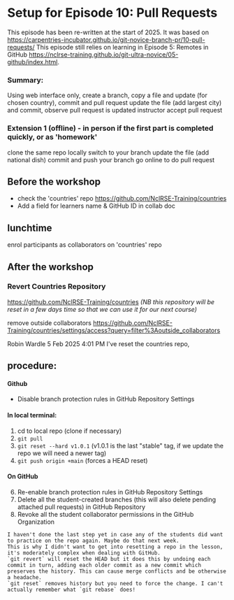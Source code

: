 # Setup for Episode 10:  Pull Requests
This episode has been re-written at the start of 2025. It was based on https://carpentries-incubator.github.io/git-novice-branch-pr/10-pull-requests/ 
This episode still relies on learning in Episode 5: Remotes in GitHub https://nclrse-training.github.io/git-ultra-novice/05-github/index.html.  
### Summary:
Using web interface only, create a branch, copy a file and update (for chosen country), commit and pull request
update the file (add largest city) and commit, observe pull request is updated
instructor accept pull request
### Extension 1 (offline) - in person if the first part is completed quickly, or as 'homework'
clone the same repo locally
switch to your branch
update the file (add national dish)
commit and push your branch
go online to do pull request


## Before the workshop
* check the 'countries' repo https://github.com/NclRSE-Training/countries
* Add a field for learners name & GitHub ID in collab doc

## lunchtime
enrol participants as collaborators on 'countries' repo

## After the workshop

### Revert Countries Repository
https://github.com/NclRSE-Training/countries
_(NB this repository will be reset in a few days time so that we can use it for our next course)_

remove outside collaborators https://github.com/NclRSE-Training/countries/settings/access?query=filter%3Aoutside_collaborators

Robin Wardle
5 Feb 2025 4:01 PM
I've reset the countries repo, 
## procedure:
#### Github
- Disable branch protection rules in GitHub Repository Settings

#### In local terminal:

1. cd to local repo (clone if necessary)
2. `git pull`
3. `git reset --hard v1.0.1` (v1.0.1 is the last "stable" tag, if we update the repo we will need a newer tag)
4. `git push origin +main` (forces a HEAD reset)
#### On GitHub
6. Re-enable branch protection rules in GitHub Repository Settings
7. Delete all the student-created branches (this will also delete pending attached pull requests) in GitHub Repository
8. Revoke all the student collaborator permissions in the GitHub Organization

```
I haven't done the last step yet in case any of the students did want to practice on the repo again. Maybe do that next week.
This is why I didn't want to get into resetting a repo in the lesson, it's moderately complex when dealing with GitHub.
`git revert` will reset the HEAD but it does this by undoing each commit in turn, adding each older commit as a new commit which preserves the history. This can cause merge conflicts and be otherwise a headache.
`git reset` removes history but you need to force the change. I can't actually remember what `git rebase` does!
```

